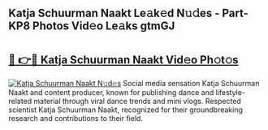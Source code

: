 ## Katja Schuurman Naakt Le𝚊k𝚎d N𝚞𝚍es - Part-KP8 Photos Vid𝚎o Le𝚊ks gtmGJ

# <h2><a href="http://fb2f5tn.evod.top/?m=Katja+Schuurman+Naakt">🔗 👉🔴 Katja Schuurman Naakt Vid𝚎o Ph𝚘t𝚘s</a></h2>

[![Katja Schuurman Naakt N𝚞d𝚎s](https://i.imgur.com/8V9OHl7.gif)](http://fb2f5tn.evod.top/?m=Katja+Schuurman+Naakt)
Social media sensation Katja Schuurman Naakt and content producer, known for publishing dance and lifestyle-related material through viral dance trends and mini vlogs. Respected scientist Katja Schuurman Naakt, recognized for their groundbreaking research and contributions to their field. 
